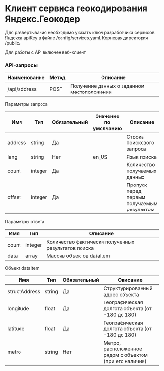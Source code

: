 # Клиент сервиса геокодирования Яндекс.Геокодер

Для развертывания необходимо указать ключ разработчика 
сервисов Яндекса apiKey в файле /config/services.yaml. Корневая директория /public/

Для работы с API включен веб-клиент
### API-запросы

| Наименование | Метод | Описание |
| ------ | ------ | ------ |
|/api/address | POST | Получение данных о заданном местоположении |

Параметры запроса

| Имя | Тип | Обязательный | Значение по умолчанию | Описание |
| ------ | ------ | ------ | ------ | ------ |
| address | string | Да |  | Строка поискового запроса |
| lang | string | Нет | en_US | Язык поиска |
| count | integer | Да |  | Количество получаемых данных |
| offset | integer | Да |  | Пропуск перед первым получаемым резульатом |

Параметры ответа

| Имя | Тип | Описание |
| ------ | ------ | ------ |
| count | integer | Количество фактически полученных результатов поиска |
| data | array | Массив объектов dataItem |

Объект dataItem

| Имя | Тип | Обязательный | Описание |
| ------ | ------ | ------ | ------ |
| structAddress | string | Да | Структурированный адрес объекта |
| longitude | float | Да | Географическая долгота объекта (от -180 до 180) |
| latitude | float | Да | Географическая долгота объекта (от -180 до 180) |
| metro | string | Нет | Метро, расположенное рядом с объектом (при его наличии) |
